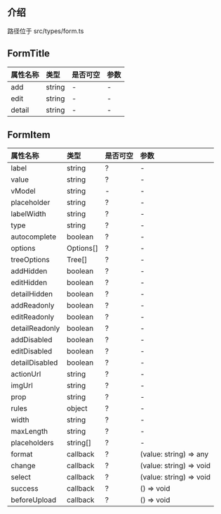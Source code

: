 ## 介绍

路径位于 src/types/form.ts

## FormTitle

| 属性名称 | 类型   | 是否可空 | 参数 |
| :------- | :----- | :------- | :--- |
| add      | string | -        | -    |
| edit     | string | -        | -    |
| detail   | string | -        | -    |

## FormItem

| 属性名称       | 类型      | 是否可空 | 参数                    |
| :------------- | :-------- | :------- | :---------------------- |
| label          | string    | ?        | -                       |
| value          | string    | ?        | -                       |
| vModel         | string    | -        | -                       |
| placeholder    | string    | ?        | -                       |
| labelWidth     | string    | ?        | -                       |
| type           | string    | ?        | -                       |
| autocomplete   | boolean   | ?        | -                       |
| options        | Options[] | ?        | -                       |
| treeOptions    | Tree[]    | ?        | -                       |
| addHidden      | boolean   | ?        | -                       |
| editHidden     | boolean   | ?        | -                       |
| detailHidden   | boolean   | ?        | -                       |
| addReadonly    | boolean   | ?        | -                       |
| editReadonly   | boolean   | ?        | -                       |
| detailReadonly | boolean   | ?        | -                       |
| addDisabled    | boolean   | ?        | -                       |
| editDisabled   | boolean   | ?        | -                       |
| detailDisabled | boolean   | ?        | -                       |
| actionUrl      | string    | ?        | -                       |
| imgUrl         | string    | ?        | -                       |
| prop           | string    | ?        | -                       |
| rules          | object    | ?        | -                       |
| width          | string    | ?        | -                       |
| maxLength      | string    | ?        | -                       |
| placeholders   | string[]  | ?        | -                       |
| format         | callback  | ?        | (value: string) => any  |
| change         | callback  | ?        | (value: string) => void |
| select         | callback  | ?        | (value: string) => void |
| success        | callback  | ?        | () => void              |
| beforeUpload   | callback  | ?        | () => void              |

